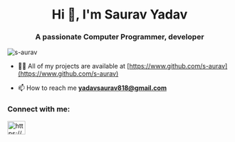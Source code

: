 <h1 align="center">Hi 👋, I'm Saurav Yadav</h1>
<h3 align="center">A passionate Computer Programmer, developer</h3>

<p align="left"> <img src="https://komarev.com/ghpvc/?username=s-aurav&label=Profile%20views&color=0e75b6&style=flat" alt="s-aurav" /> </p>

- 👨‍💻 All of my projects are available at [https://www.github.com/s-aurav](https://www.github.com/s-aurav)

- 📫 How to reach me **yadavsaurav818@gmail.com**

<h3 align="left">Connect with me:</h3>
<p align="left">
<a href="https://linkedin.com/in/https://www.linkedin.com/in/sauravyadav2004" target="blank"><img align="center" src="https://raw.githubusercontent.com/rahuldkjain/github-profile-readme-generator/master/src/images/icons/Social/linked-in-alt.svg" alt="https://www.linkedin.com/in/sauravyadav2004" height="30" width="40" /></a>
</p>
